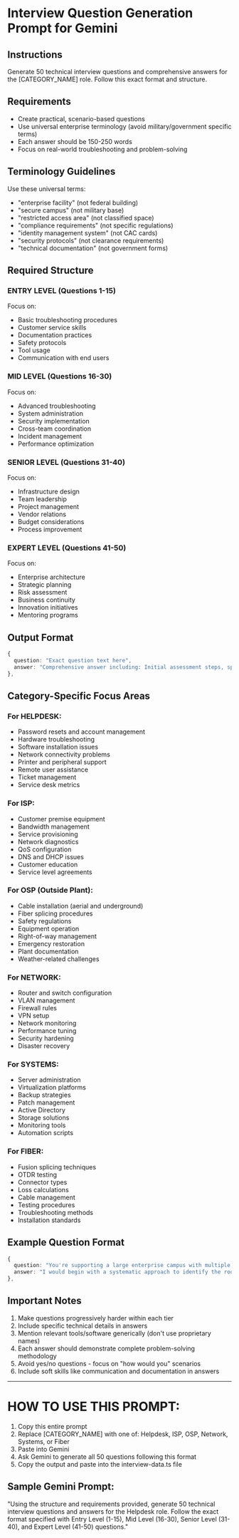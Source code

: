 # Interview Question Generation Prompt for Gemini

## Instructions
Generate 50 technical interview questions and comprehensive answers for the [CATEGORY_NAME] role. Follow this exact format and structure.

## Requirements
- Create practical, scenario-based questions
- Use universal enterprise terminology (avoid military/government specific terms)
- Each answer should be 150-250 words
- Focus on real-world troubleshooting and problem-solving

## Terminology Guidelines
Use these universal terms:
- "enterprise facility" (not federal building)
- "secure campus" (not military base)
- "restricted access area" (not classified space)
- "compliance requirements" (not specific regulations)
- "identity management system" (not CAC cards)
- "security protocols" (not clearance requirements)
- "technical documentation" (not government forms)

## Required Structure

### ENTRY LEVEL (Questions 1-15)
Focus on:
- Basic troubleshooting procedures
- Customer service skills
- Documentation practices
- Safety protocols
- Tool usage
- Communication with end users

### MID LEVEL (Questions 16-30)
Focus on:
- Advanced troubleshooting
- System administration
- Security implementation
- Cross-team coordination
- Incident management
- Performance optimization

### SENIOR LEVEL (Questions 31-40)
Focus on:
- Infrastructure design
- Team leadership
- Project management
- Vendor relations
- Budget considerations
- Process improvement

### EXPERT LEVEL (Questions 41-50)
Focus on:
- Enterprise architecture
- Strategic planning
- Risk assessment
- Business continuity
- Innovation initiatives
- Mentoring programs

## Output Format
```typescript
{
  question: "Exact question text here",
  answer: "Comprehensive answer including: Initial assessment steps, specific actions to take, tools or commands to use, expected outcomes, follow-up procedures, and documentation requirements."
},
```

## Category-Specific Focus Areas

### For HELPDESK:
- Password resets and account management
- Hardware troubleshooting
- Software installation issues
- Network connectivity problems
- Printer and peripheral support
- Remote user assistance
- Ticket management
- Service desk metrics

### For ISP:
- Customer premise equipment
- Bandwidth management
- Service provisioning
- Network diagnostics
- QoS configuration
- DNS and DHCP issues
- Customer education
- Service level agreements

### For OSP (Outside Plant):
- Cable installation (aerial and underground)
- Fiber splicing procedures
- Safety regulations
- Equipment operation
- Right-of-way management
- Emergency restoration
- Plant documentation
- Weather-related challenges

### For NETWORK:
- Router and switch configuration
- VLAN management
- Firewall rules
- VPN setup
- Network monitoring
- Performance tuning
- Security hardening
- Disaster recovery

### For SYSTEMS:
- Server administration
- Virtualization platforms
- Backup strategies
- Patch management
- Active Directory
- Storage solutions
- Monitoring tools
- Automation scripts

### For FIBER:
- Fusion splicing techniques
- OTDR testing
- Connector types
- Loss calculations
- Cable management
- Testing procedures
- Troubleshooting methods
- Installation standards

## Example Question Format

```typescript
{
  question: "You're supporting a large enterprise campus with multiple buildings. Users in Building A report intermittent network connectivity issues that seem to occur during peak hours. How would you diagnose and resolve this issue?",
  answer: "I would begin with a systematic approach to identify the root cause. First, I'd check the network monitoring tools for bandwidth utilization patterns during peak hours, looking for congestion indicators. Next, I'd review switch and router logs for errors or port flapping in Building A's network equipment. I would run continuous ping tests from affected workstations to identify packet loss patterns and use traceroute to pinpoint where delays occur. The issue likely indicates network congestion or a failing switch under load. I'd check for duplex mismatches, verify QoS settings aren't limiting traffic incorrectly, and examine if any scheduled tasks coincide with the issues. Solutions might include implementing traffic shaping, upgrading network links, replacing aging equipment, or redistributing VLANs to balance load. I'd document all findings, implement the fix during a maintenance window, and monitor for 48 hours to ensure resolution. Finally, I'd create a knowledge base article for future reference and update network capacity planning documentation."
},
```

## Important Notes
1. Make questions progressively harder within each tier
2. Include specific technical details in answers
3. Mention relevant tools/software generically (don't use proprietary names)
4. Each answer should demonstrate complete problem-solving methodology
5. Avoid yes/no questions - focus on "how would you" scenarios
6. Include soft skills like communication and documentation in answers

---

# HOW TO USE THIS PROMPT:

1. Copy this entire prompt
2. Replace [CATEGORY_NAME] with one of: Helpdesk, ISP, OSP, Network, Systems, or Fiber
3. Paste into Gemini
4. Ask Gemini to generate all 50 questions following this format
5. Copy the output and paste into the interview-data.ts file

## Sample Gemini Prompt:
"Using the structure and requirements provided, generate 50 technical interview questions and answers for the Helpdesk role. Follow the exact format specified with Entry Level (1-15), Mid Level (16-30), Senior Level (31-40), and Expert Level (41-50) questions."